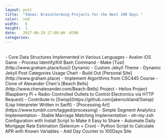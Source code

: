 ```yaml
---
layout: post
title:  "Ideas: Brainstorming Projects for the Next 100 Days "
color:  red
width:   6
height:  1
date:   2017-08-29 17:08:00 -0700
categories:
---
```

<br>
- Core Data Structures Implemented in Various Languages
- Avalon iOS Game
- Process Identify/Kill Bash Command
- Make [Tusi](http://www.graham.place/tusi/) Dynamic
- Custom Jekyll Theme
- Dynamic Jekyll Post Categories Usage Chart
- Build Out [Personal Site](http://www.graham.place)
- Implement Algorithms from CSC445 Course
- Clone of Alexander Chen's [Beach Bells](http://www.chenalexander.com/Beach-Bells) Project
- Helios Project (Raspberry Pi + Radio-Controlled Outlets to Control Electronics via HTTP Request)
- Contribute to [Swisp](https://github.com/jakerockland/Swisp) (Lisp Interpreter Written in Swift)
- [Processing Art](https://www.tumblr.com/tagged/processing)
- Simple Segment Analytics Implementation
- Stable Marriage Matching Implementation
- oh-my-zsh Configuration with Install Script to Make it Easy to Share
- Automate Daily Mortgage Rate Estimation (Selenium + Cron)
- Python Script to Calculate APR with Known Variables
- Add Day Counter to 100Days Site
